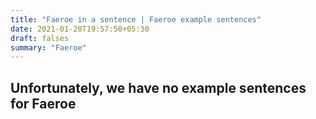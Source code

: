 ```yaml
---
title: "Faeroe in a sentence | Faeroe example sentences"
date: 2021-01-20T19:57:50+05:30
draft: falses
summary: "Faeroe"
---
```

## Unfortunately, we have no example sentences for Faeroe                 
